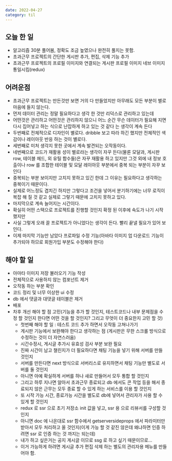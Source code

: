 ```yaml
---
date: 2022-04-27
category: til
---
```


## 오늘 한 일

- 알고리즘 30분 풀어봄, 정확도 조금 높였으나 완전히 풀지는 못함.
- 초과근무 프로젝트의 간단한 게시판 추가, 편집, 삭제 기능 추가
- 초과근무 프로젝트의 프로필 이미지와 연결되는 게시판 프로필 이미지 네브 이미지 통일시킴(redux)

## 어려운점

- 초과근무 프로젝트는 만든것만 보면 거의 다 만들었지만 아무래도 모든 부분이 별로 마음에 들지 않는다.
- 먼저 데이터 관리는 정말 필요하다고 생각 한 것만 리덕스로 관리하고 있는데
- 어떤것은 관리하고 어떤것은 관리하지 않으니 어느 순간 무슨 데이터가 필요해 지면 다시 집어넣고 하는 식으로 난잡하게 하고 있는 것 같다 는 생각이 계속 든다
- 두번째로 전체적으로 디자인이 별로다. dribble 보고 따라 하긴 했지만 전체적인 색감이나 레이아웃 반응 하는 것이 별로다.
- 세번째로 미처 생각지 못한 곳에서 계속 발견되는 오작동이다.
- 네번째으로 코드가 재활용 성이 별로라는 생각이 자꾸 든다(물론 모달과, 게시판 row, 테이블 헤드, 외 유틸 함수들)은 자꾸 재활용 하고 있지만 그것 외에 내 정보 호출이나 row 를 조합한 테이블 및 모달 레이아웃 부분에서 중복 되는 부분이 자꾸 보인다
- 중복되는 부분 보이지만 고치지 못하고 있긴 한데 그 이유는 필요하다고 생각하는 중복이기 때문이다.
- 실제로 어느정도 겹치긴 하지만 그렇다고 조건을 넣어서 분기하기에는 너무 로직이 복잡 해 질 것 같고 실제로 그렇기 때문에 고치지 못하고 있다.
- 마지막으로 계속 늘어지는 시간이다.
- 확실히 어떤 스택으로 프로젝트를 진행할 것인지 확정 된 이후에 속도가 나기 시작했지만
- 사실 그렇게 오래 끌 프로젝트가 아니었다는 생각이 든다. 빨리 끝낼 필요가 있어 보인다.
- 이제 마지막 기능만 남았다 프로파일 수정 기능(아바타 이미지 업 다운로드 기능이 추가되야 하므로 회원가입 부분도 수정해야 한다)

## 해야 할 일

- 아마타 이미지 저장 불러오기 기능 작성
- 전체적으로 사용하지 않는 컴포넌트 제거
- 오작동 하는 부분 확인
- 코드 정리 및 너무 이상한 ui 수정
- db 에서 댓글과 대댓글 테이블은 제거
- 배포
- 차후 개선 해야 할 점 고민(기능을 추가 할 것인지, 테스트코드나 내부 문제점을 수정 할 것인지 한다면 어떤 것을 할 것인지? 그리고 무엇이 더 중요한지 고민 할 것)
  - 첫번째 해야 할 일 : 테스트 코드 추가 하면서 오작동 고쳐나가기
  - 게시판 기능에서 보완해야 한다고 생각하는 점 (게시판은 무한 스크롤 방식으로 수정하는 것이 더 자연스러움)
  - 시간수정시, 게시글 추가시 유효성 검사 부분 보완 필요
  - 진짜 시간이 남고 챌린지가 더 필요하다면 채팅 기능을 넣기 위해 서버를 만들 것인지
  - 서버를 만든다면 next 방식으로 서버리스로 유지하면서 채팅 기능만 별도로 서버를 둘 것인지
  - 아니면 아예 확실하게 서버를 하나 새로 만들어서 모두 통합 할 것인지
  - 그리고 하루 지나면 알아서 초과근무 종료되고 db 에서도 콘 작업 등을 해서 종료되지 않은 근무는 모두 종료 할 수 있게 하는 서비스를 이용 할 것인지
  - 또 시작 가능 시간, 종료가능 시간을 별도로 db에 넣어서 관리자가 사용 할 수 있게 할 것인지
  - redux 로 ssr 으로 초기 저장소 init 값을 넣고, ssr 용 으로 리뷰서를 구성할 것인지
  - 아니면 doc 에 나온대로 ssr 함수에서 getserversideprops 에서 파라미터만 받아서 모두 처리하고 올 것인지(이게 가능 할 것 같진 않은데 왜냐하면 인증 하려면 ssr 로 인증 하는 것 까지는 되는데)
  - 내가 하고 싶은거는 공지 게시글 이므로 ssg 로 하고 싶기 때문이므로...
  - 이거 가능하게 하려면 게시글 추가 편집 삭제 하는 별도의 관리자용 메뉴를 만들어야 함.
